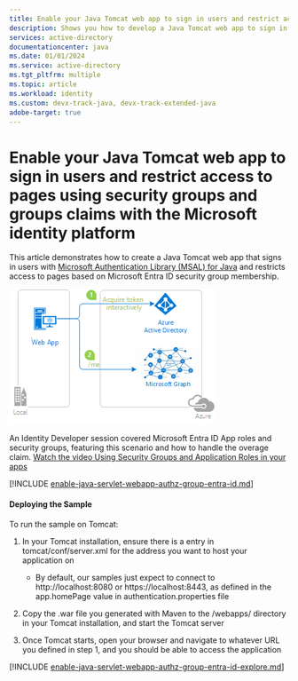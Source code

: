 ```yaml
---
title: Enable your Java Tomcat web app to sign in users and restrict access to pages using security groups and groups claims with the Microsoft identity platform
description: Shows you how to develop a Java Tomcat web app to sign in users and restrict access to pages using security groups and groups claims with the Microsoft identity platform
services: active-directory
documentationcenter: java
ms.date: 01/01/2024
ms.service: active-directory
ms.tgt_pltfrm: multiple
ms.topic: article
ms.workload: identity
ms.custom: devx-track-java, devx-track-extended-java
adobe-target: true
---
```


# Enable your Java Tomcat web app to sign in users and restrict access to pages using security groups and groups claims with the Microsoft identity platform

This article demonstrates how to create a Java Tomcat web app that signs in users with [Microsoft Authentication Library (MSAL) for Java](https://github.com/AzureAD/microsoft-authentication-library-for-java) and restricts access to pages based on Microsoft Entra ID security group membership.

![Overview](./media/topology.png)

An Identity Developer session covered Microsoft Entra ID App roles and security groups, featuring this scenario and how to handle the overage claim. [Watch the video Using Security Groups and Application Roles in your apps](https://www.youtube.com/watch?v=LRoc-na27l0)

[!INCLUDE [enable-java-servlet-webapp-authz-group-entra-id.md](includes/enable-java-servlet-webapp-authz-group-entra-id.md)]


#### Deploying the Sample

To run the sample on Tomcat:

1. In your Tomcat installation, ensure there is a entry in tomcat/conf/server.xml for the address you want to host your application on

     - By default, our samples just expect to connect to http://localhost:8080 or https://localhost:8443, as defined in the app.homePage value in authentication.properties file

1. Copy the .war file you generated with Maven to the /webapps/ directory in your Tomcat installation, and start the Tomcat server

1. Once Tomcat starts, open your browser and navigate to whatever URL you defined in step 1, and you should be able to access the application


[!INCLUDE [enable-java-servlet-webapp-authz-group-entra-id-explore.md](includes/enable-java-servlet-webapp-authz-group-entra-id-explore.md)]